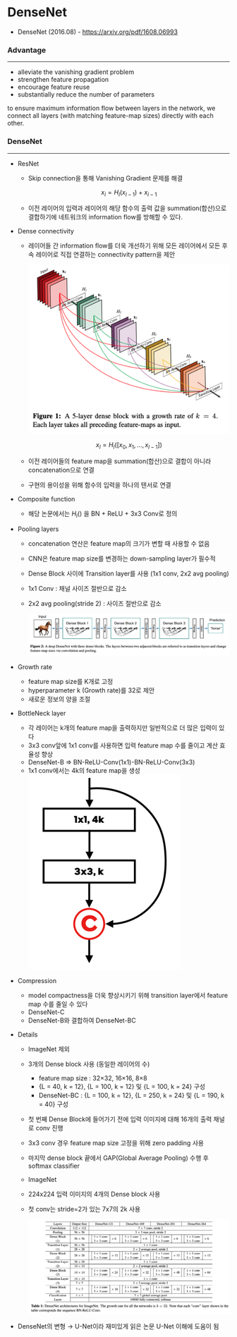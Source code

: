 # DenseNet

- DenseNet (2016.08) - https://arxiv.org/pdf/1608.06993

### Advantage

---

- alleviate the vanishing gradient problem
- strengthen feature propagation
- encourage feature reuse
- substantially reduce the number of parameters

to ensure maximum information flow between layers in the network, we
connect all layers (with matching feature-map sizes) directly with each other.

### DenseNet

---

- ResNet
    - Skip connection을 통해 Vanishing Gradient 문제를 해결
        
        $$
        x_l = H_l(x_{l-1}) + x_{l-1}
        $$
        
    - 이전 레이어의 입력과 레이어의 해당 함수의 출력 값을 summation(합산)으로 결합하기에 네트워크의 information flow를 방해할 수 있다.
- Dense connectivity
    - 레이어들 간 information flow를 더욱 개선하기 위해 모든 레이어에서 모든 후속 레이어로 직접 연결하는 connectivity pattern을 제안
        
        ![image.png](Doc/DenseNet-fig1.png)
        
        $$
        x_l = H_l([x_0, x_1,..., x_{l-1}])
        $$
        
    - 이전 레이어들의 feature map을 summation(합산)으로 결합이 아니라 concatenation으로 연결
    - 구현의 용이성을 위해 함수의 입력을 하나의 텐서로 연결
- Composite function
    - 해당 논문에서는 $H_l()$ 을 BN + ReLU + 3x3 Conv로 정의
- Pooling layers
    - concatenation 연산은 feature map의 크기가 변할 때 사용할 수 없음
    - CNN은 feature map size를 변경하는 down-sampling layer가 필수적
    - Dense Block 사이에 Transition layer를 사용 (1x1 conv, 2x2 avg pooling)
    - 1x1 Conv : 채널 사이즈 절반으로 감소
    - 2x2 avg pooling(stride 2) : 사이즈 절반으로 감소
        
        ![image.png](Doc/DenseNet-fig2.png)
        
- Growth rate
    - feature map size를 K개로 고정
    - hyperparameter k (Growth rate)를 32로 제안
    - 새로운 정보의 양을 조절
- BottleNeck layer
    - 각 레이어는 k개의 feature map을 출력하지만 일반적으로 더 많은 입력이 있다
    - 3x3 conv앞에 1x1 conv를 사용하면 입력 feature map 수를 줄이고 계산 효율성 향상
    - DenseNet-B ⇒ BN-ReLU-Conv(1x1)-BN-ReLU-Conv(3x3)
    - 1x1 conv에서는 4k의 feature map을 생성
		![image.png](Doc/DenseNet-fig3.png)
- Compression
    - model compactness을 더욱 향상시키기 위해 transition layer에서 feature map 수를 줄일 수 있다
    - DenseNet-C
    - DenseNet-B와 결합하여 DenseNet-BC
- Details
    - ImageNet 제외
    - 3개의 Dense block 사용 (동일한 레이어의 수)
        - feature map size : 32×32, 16×16, 8×8
        - {L = 40, k = 12}, {L = 100, k = 12} 및 {L = 100, k = 24}  구성
        - DenseNet-BC :  {L = 100, k = 12}, {L = 250, k = 24} 및 {L = 190, k = 40} 구성
    - 첫 번째 Dense Block에 들어가기 전에 입력 이미지에 대해 16개의 출력 채널로 conv 진행
    - 3x3 conv 경우 feature map size 고정을 위해 zero padding 사용
    - 마지막 dense block 끝에서 GAP(Global Average Pooling) 수행 후 softmax classifier
    - ImageNet
    - 224x224 입력 이미지의 4개의 Dense block 사용
    - 첫 conv는 stride=2가 있는 7x7의 2k 사용
        
        ![image.png](Doc/DenseNet-table1.png)
        

- DenseNet의 변형 → U-Net이라 재미있게 읽은 논문 U-Net 이해에 도움이 됨